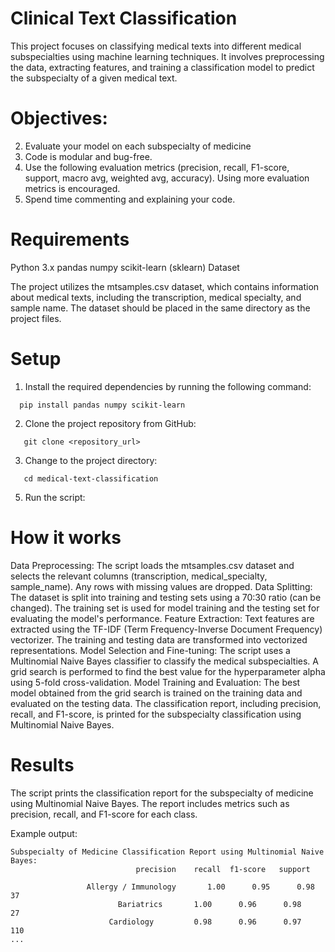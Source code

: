 # Clinical Text Classification


This project focuses on classifying medical texts into different medical subspecialties using machine learning techniques. It involves preprocessing the data, extracting features, and training a classification model to predict the subspecialty of a given medical text.

#  Objectives:

2. Evaluate your model on each subspecialty of medicine
3. Code is modular and bug-free.
4. Use the following evaluation metrics (precision, recall, F1-score, support, macro avg, weighted avg, accuracy). Using more evaluation metrics is encouraged.
5. Spend time commenting and explaining your code.


# Requirements

Python 3.x
pandas
numpy
scikit-learn (sklearn)
Dataset

The project utilizes the mtsamples.csv dataset, which contains information about medical texts, including the transcription, medical specialty, and sample name. The dataset should be placed in the same directory as the project files.

# Setup

1. Install the required dependencies by running the following command:

```
  pip install pandas numpy scikit-learn
```
2. Clone the project repository from GitHub:
```
   git clone <repository_url>
```
3. Change to the project directory:
```
   cd medical-text-classification
```
5. Run the script:

# How it works

Data Preprocessing: The script loads the mtsamples.csv dataset and selects the relevant columns (transcription, medical_specialty, sample_name). Any rows with missing values are dropped.
Data Splitting: The dataset is split into training and testing sets using a 70:30 ratio (can be changed). The training set is used for model training and the testing set for evaluating the model's performance.
Feature Extraction: Text features are extracted using the TF-IDF (Term Frequency-Inverse Document Frequency) vectorizer. The training and testing data are transformed into vectorized representations.
Model Selection and Fine-tuning: The script uses a Multinomial Naive Bayes classifier to classify the medical subspecialties. A grid search is performed to find the best value for the hyperparameter alpha using 5-fold cross-validation.
Model Training and Evaluation: The best model obtained from the grid search is trained on the training data and evaluated on the testing data. The classification report, including precision, recall, and F1-score, is printed for the subspecialty classification using Multinomial Naive Bayes.

# Results

The script prints the classification report for the subspecialty of medicine using Multinomial Naive Bayes. The report includes metrics such as precision, recall, and F1-score for each class.

Example output:
```
Subspecialty of Medicine Classification Report using Multinomial Naive Bayes:
                            precision    recall  f1-score   support

                 Allergy / Immunology       1.00      0.95      0.98        37
                        Bariatrics       1.00      0.96      0.98        27
                      Cardiology         0.98      0.96      0.97       110
...

```

